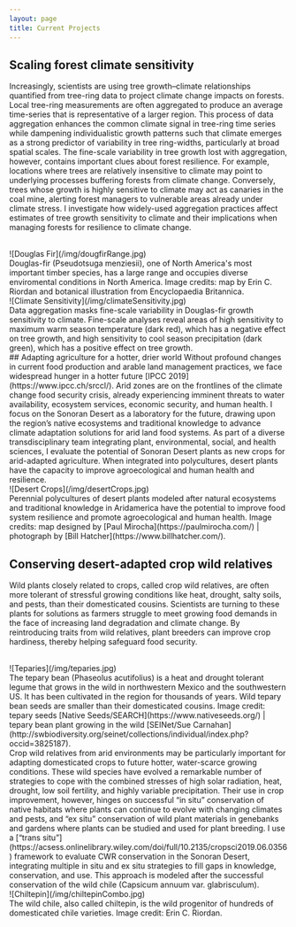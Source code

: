 ```yaml
---
layout: page
title: Current Projects
---
```


## Scaling forest climate sensitivity 
Increasingly, scientists are using tree growth–climate relationships quantified from tree-ring data to project climate change impacts on forests. Local tree-ring measurements are often aggregated to produce an average time-series that is representative of a larger region. This process of data aggregation enhances the common climate signal in tree-ring time series while dampening individualistic growth patterns such that climate emerges as a strong predictor of variability in tree ring-widths, particularly at broad spatial scales. The fine-scale variability in tree growth lost with aggregation, however, contains important clues about forest resilience. For example, locations where trees are relatively insensitive to climate may point to underlying processes buffering forests from climate change. Conversely, trees whose growth is highly sensitive to climate may act as canaries in the coal mine, alerting forest managers to vulnerable areas already under climate stress. I investigate how widely-used aggregation practices affect estimates of tree growth sensitivity to climate and their implications when managing forests for resilience to climate change.

 <br />
 ![Douglas Fir](/img/dougfirRange.jpg)<br />
Douglas-fir (Pseudotsuga menziesii), one of North America's most important timber species, has a large range and occupies diverse enviromental conditions in North America. Image credits: map by Erin C. Riordan and botanical illustration from Encyclopaedia Britannica.

 <br />
 ![Climate Sensitivity](/img/climateSensitivity.jpg)<br />
Data aggregation masks fine-scale variability in Douglas-fir growth sensitivity to climate. Fine-scale analyses reveal areas of high sensitivity to maximum warm season temperature (dark red), which has a negative effect on tree growth, and high sensitivity to cool season precipitation (dark green), which has a positive effect on tree growth. 

 <br />
## Adapting agriculture for a hotter, drier world 
Without profound changes in current food production and arable land management practices, we face widespread hunger in a hotter future [IPCC 2019](https://www.ipcc.ch/srccl/). Arid zones are on the frontlines of the climate change food security crisis, already experiencing imminent threats to water availability, ecosystem services, economic security, and human health. I focus on the Sonoran Desert as a laboratory for the future, drawing upon the region’s native ecosystems and traditional knowledge to advance climate adaptation solutions for arid land food systems. As part of a diverse transdisciplinary team integrating plant, environmental, social, and health sciences, I evaluate the potential of Sonoran Desert plants as new crops for arid-adapted agriculture. When integrated into polycultures, desert plants have the capacity to improve agroecological and human health and resilience. 

 <br />
 ![Desert Crops](/img/desertCrops.jpg)<br />
Perennial polycultures of desert plants modeled after natural ecosystems and traditional knowledge in Aridamerica have the potential to improve food system resilience and promote agroecological and human health. Image credits: map designed by [Paul Mirocha](https://paulmirocha.com/) | photograph by [Bill Hatcher](https://www.billhatcher.com/).

 <br />
 
## Conserving desert-adapted crop wild relatives
Wild plants closely related to crops, called crop wild relatives, are often more tolerant of stressful growing conditions like heat, drought, salty soils, and pests, than their domesticated cousins. Scientists are turning to these plants for solutions as farmers struggle to meet growing food demands in the face of increasing land degradation and climate change. By reintroducing traits from wild relatives, plant breeders can improve crop hardiness, thereby helping safeguard food security. 

<br />
![Teparies](/img/teparies.jpg)<br />
The tepary bean (Phaseolus acutifolius) is a heat and drought tolerant legume that grows in the wild in northwestern Mexico and the southwestern US. It has been cultivated in the region for thousands of years. Wild tepary bean seeds are smaller than their domesticated cousins. Image credit: tepary seeds [Native Seeds/SEARCH](https://www.nativeseeds.org/) | tepary bean plant growing in the wild [SEINet/Sue Carnahan](http://swbiodiversity.org/seinet/collections/individual/index.php?occid=3825187).

<br />
Crop wild relatives from arid environments may be particularly important for adapting domesticated crops to future hotter, water-scarce growing conditions. These wild species have evolved a remarkable number of strategies to cope with the combined stresses of high solar radiation, heat, drought, low soil fertility, and highly variable precipitation. Their use in crop improvement, however, hinges on successful “in situ” conservation of native habitats where plants can continue to evolve with changing climates and pests, and “ex situ” conservation of wild plant materials in genebanks and gardens where plants can be studied and used for plant breeding. I use a [“trans situ”](https://acsess.onlinelibrary.wiley.com/doi/full/10.2135/cropsci2019.06.0356) framework to evaluate CWR conservation in the Sonoran Desert, integrating multiple in situ and ex situ strategies to fill gaps in knowledge, conservation, and use. This approach is modeled after the successful conservation of the wild chile (Capsicum annuum var. glabrisculum).

<br />
![Chiltepin](/img/chiltepinCombo.jpg)<br />
The wild chile, also called chiltepin, is the wild progenitor of hundreds of domesticated chile varieties. Image credit: Erin C. Riordan.
